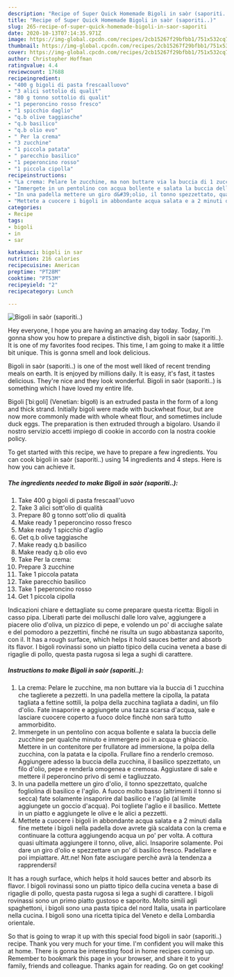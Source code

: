 ```yaml
---
description: "Recipe of Super Quick Homemade Bigoli in saòr (saporiti..)"
title: "Recipe of Super Quick Homemade Bigoli in saòr (saporiti..)"
slug: 265-recipe-of-super-quick-homemade-bigoli-in-saor-saporiti
date: 2020-10-13T07:14:35.971Z
image: https://img-global.cpcdn.com/recipes/2cb15267f29bfbb1/751x532cq70/bigoli-in-saor-saporiti-recipe-main-photo.jpg
thumbnail: https://img-global.cpcdn.com/recipes/2cb15267f29bfbb1/751x532cq70/bigoli-in-saor-saporiti-recipe-main-photo.jpg
cover: https://img-global.cpcdn.com/recipes/2cb15267f29bfbb1/751x532cq70/bigoli-in-saor-saporiti-recipe-main-photo.jpg
author: Christopher Hoffman
ratingvalue: 4.4
reviewcount: 17688
recipeingredient:
- "400 g bigoli di pasta frescaalluovo"
- "3 alici sottolio di qualit"
- "80 g tonno sottolio di qualit"
- "1 peperoncino rosso fresco"
- "1 spicchio daglio"
- "q.b olive taggiasche"
- "q.b basilico"
- "q.b olio evo"
- " Per la crema"
- "3 zucchine"
- "1 piccola patata"
- " parecchio basilico"
- "1 peperoncino rosso"
- "1 piccola cipolla"
recipeinstructions:
- "La crema: Pelare le zucchine, ma non buttare via la buccia di 1 zucchina che taglierete a pezzetti. In una padella mettere la cipolla, la patata tagliata a fettine sottili, la polpa della zucchina tagliata a dadini, un filo d&#39;olio. Fate insaporire e aggiungete una tazza scarsa d&#39;acqua, sale e lasciare cuocere coperto a fuoco dolce finchè non sarà tutto ammorbidito."
- "Immergete in un pentolino con acqua bollente e salata la buccia delle zucchine per qualche minuto e immergere poi in acqua e ghiaccio. Mettere in un contenitore per frullatore ad immersione, la polpa della zucchina, con la patata e la cipolla. Frullare fino a renderlo cremoso. Aggiungere adesso la buccia della zucchina, il basilico spezzettato, un filo d&#39;olio, pepe e renderla omogenea e cremosa. Aggiustare di sale e mettere il peperoncino privo di semi e tagliuzzato."
- "In una padella mettere un giro d&#39;olio, il tonno spezzettato, qualche fogliolina di basilico e l&#39;aglio. A fuoco molto basso (altrimenti il tonno si secca) fate solamente insaporire dal basilico e l&#39;aglio (al limite aggiungete un goccio d&#39;acqua). Poi togliete l&#39;aglio e il basilico. Mettete in un piatto e aggiungete le olive e le alici a pezzetti."
- "Mettete a cuocere i bigoli in abbondante acqua salata e a 2 minuti dalla fine mettete i bigoli nella padella dove avrete già scaldata con la crema e continuare la cottura aggiungendo acqua un po&#39; per volta. A cottura quasi ultimata aggiungere il tonno, olive, alici. Insaporire solamente. Poi dare un giro d&#39;olio e spezzettare un po&#39; di basilico fresco. Padellare e poi impiattare. Att.ne! Non fate asciugare perchè avrà la tendenza a rapprendersi!"
categories:
- Recipe
tags:
- bigoli
- in
- sar

katakunci: bigoli in sar 
nutrition: 216 calories
recipecuisine: American
preptime: "PT28M"
cooktime: "PT53M"
recipeyield: "2"
recipecategory: Lunch

---
```



![Bigoli in saòr (saporiti..)](https://img-global.cpcdn.com/recipes/2cb15267f29bfbb1/751x532cq70/bigoli-in-saor-saporiti-recipe-main-photo.jpg)

Hey everyone, I hope you are having an amazing day today. Today, I'm gonna show you how to prepare a distinctive dish, bigoli in saòr (saporiti..). It is one of my favorites food recipes. This time, I am going to make it a little bit unique. This is gonna smell and look delicious.

Bigoli in saòr (saporiti..) is one of the most well liked of recent trending meals on earth. It is enjoyed by millions daily. It is easy, it's fast, it tastes delicious. They're nice and they look wonderful. Bigoli in saòr (saporiti..) is something which I have loved my entire life.

Bigoli [ˈbiːɡoli] (Venetian: bìgołi) is an extruded pasta in the form of a long and thick strand. Initially bigoli were made with buckwheat flour, but are now more commonly made with whole wheat flour, and sometimes include duck eggs. The preparation is then extruded through a bigolaro. Usando il nostro servizio accetti impiego di cookie in accordo con la nostra cookie policy.


To get started with this recipe, we have to prepare a few ingredients. You can cook bigoli in saòr (saporiti..) using 14 ingredients and 4 steps. Here is how you can achieve it.

<!--inarticleads1-->

##### The ingredients needed to make Bigoli in saòr (saporiti..):

1. Take 400 g bigoli di pasta frescaall&#39;uovo
1. Take 3 alici sott&#39;olio di qualità
1. Prepare 80 g tonno sott&#39;olio di qualità
1. Make ready 1 peperoncino rosso fresco
1. Make ready 1 spicchio d&#39;aglio
1. Get q.b olive taggiasche
1. Make ready q.b basilico
1. Make ready q.b olio evo
1. Take  Per la crema:
1. Prepare 3 zucchine
1. Take 1 piccola patata
1. Take  parecchio basilico
1. Take 1 peperoncino rosso
1. Get 1 piccola cipolla


Indicazioni chiare e dettagliate su come preparare questa ricetta: Bigoli in casso pipa. Liberati parte dei molluschi dalle loro valve, aggiungere a piacere olio d&#39;oliva, un pizzico di pepe, e volendo un po&#39; di acciughe salate e del pomodoro a pezzettini, finché ne risulta un sugo abbastanza saporito, con il. It has a rough surface, which helps it hold sauces better and absorb its flavor. I bigoli rovinassi sono un piatto tipico della cucina veneta a base di rigaglie di pollo, questa pasta rugosa si lega a sughi di carattere. 

<!--inarticleads2-->

##### Instructions to make Bigoli in saòr (saporiti..):

1. La crema: Pelare le zucchine, ma non buttare via la buccia di 1 zucchina che taglierete a pezzetti. In una padella mettere la cipolla, la patata tagliata a fettine sottili, la polpa della zucchina tagliata a dadini, un filo d&#39;olio. Fate insaporire e aggiungete una tazza scarsa d&#39;acqua, sale e lasciare cuocere coperto a fuoco dolce finchè non sarà tutto ammorbidito.
1. Immergete in un pentolino con acqua bollente e salata la buccia delle zucchine per qualche minuto e immergere poi in acqua e ghiaccio. Mettere in un contenitore per frullatore ad immersione, la polpa della zucchina, con la patata e la cipolla. Frullare fino a renderlo cremoso. Aggiungere adesso la buccia della zucchina, il basilico spezzettato, un filo d&#39;olio, pepe e renderla omogenea e cremosa. Aggiustare di sale e mettere il peperoncino privo di semi e tagliuzzato.
1. In una padella mettere un giro d&#39;olio, il tonno spezzettato, qualche fogliolina di basilico e l&#39;aglio. A fuoco molto basso (altrimenti il tonno si secca) fate solamente insaporire dal basilico e l&#39;aglio (al limite aggiungete un goccio d&#39;acqua). Poi togliete l&#39;aglio e il basilico. Mettete in un piatto e aggiungete le olive e le alici a pezzetti.
1. Mettete a cuocere i bigoli in abbondante acqua salata e a 2 minuti dalla fine mettete i bigoli nella padella dove avrete già scaldata con la crema e continuare la cottura aggiungendo acqua un po&#39; per volta. A cottura quasi ultimata aggiungere il tonno, olive, alici. Insaporire solamente. Poi dare un giro d&#39;olio e spezzettare un po&#39; di basilico fresco. Padellare e poi impiattare. Att.ne! Non fate asciugare perchè avrà la tendenza a rapprendersi!


It has a rough surface, which helps it hold sauces better and absorb its flavor. I bigoli rovinassi sono un piatto tipico della cucina veneta a base di rigaglie di pollo, questa pasta rugosa si lega a sughi di carattere. I bigoli rovinassi sono un primo piatto gustoso e saporito. Molto simili agli spaghettoni, i bigoli sono una pasta tipica del nord Italia, usata in particolare nella cucina. I bigoli sono una ricetta tipica del Veneto e della Lombardia orientale. 

So that is going to wrap it up with this special food bigoli in saòr (saporiti..) recipe. Thank you very much for your time. I'm confident you will make this at home. There is gonna be interesting food in home recipes coming up. Remember to bookmark this page in your browser, and share it to your family, friends and colleague. Thanks again for reading. Go on get cooking!
